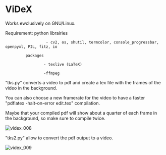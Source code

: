 # ViDeX

Works ewclusively on GNU/Linux.

Requirement: python librairies

                      - cv2, os, shutil, termcolor, console_progressbar, openpyxl, PIL, fitz, io
                      
             packages
             
                     - texlive (LaTeX)
                     
                     -ffmpeg
                     
                     

"tks.py" converts a video to pdf and create a tex file with the frames of the video in the background.

You can also choose a new framerate for the video to have a faster "pdflatex -halt-on-error edit.tex" compilation.

Maybe that your compiled pdf will show about a quarter of each frame in the background, so make sure to compile twice. 

![videx_008](https://user-images.githubusercontent.com/114911243/218344211-24930beb-6f4d-45f8-8e66-0ad58dd9ff88.jpg)

"tks2.py" allow to convert the pdf output to a video.

![videx_009](https://user-images.githubusercontent.com/114911243/218483438-9899b2e8-2a03-4f67-965d-ec1329c2b03e.jpg)

